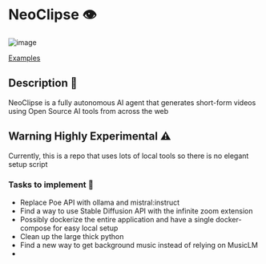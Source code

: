 # NeoClipse 👁️

![image](https://github.com/NeoPrint3D/NeoClipse/assets/77029802/9095c4d1-2b09-4e40-b23b-f857bde91843)


[Examples](https://www.youtube.com/@neoclipse)

## Description 📕

NeoClipse is a fully autonomous AI agent that generates short-form videos using Open Source AI tools from across the web

## Warning Highly Experimental ⚠️
Currently, this is a repo that uses lots of local tools so there is no elegant setup script

### Tasks to implement 🚦
- Replace Poe API with ollama and mistral:instruct
- Find a way to use Stable Diffusion API with the infinite zoom extension
- Possibly dockerize the entire application and have a single docker-compose for easy local setup
- Clean up the large thick python
- Find a new way to get background music instead of relying on MusicLM
- 
